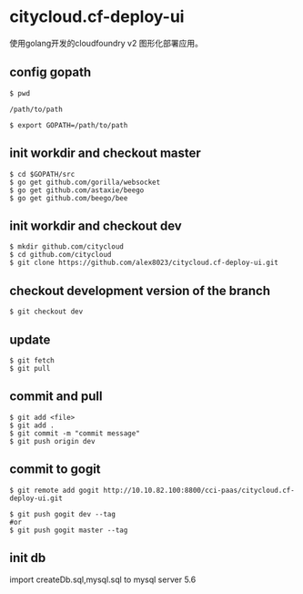 # citycloud.cf-deploy-ui

使用golang开发的cloudfoundry v2 图形化部署应用。

## config gopath

```
$ pwd

/path/to/path

$ export GOPATH=/path/to/path
```

## init workdir and checkout master

```
$ cd $GOPATH/src
$ go get github.com/gorilla/websocket
$ go get github.com/astaxie/beego
$ go get github.com/beego/bee
```

## init workdir and checkout dev

```
$ mkdir github.com/citycloud
$ cd github.com/citycloud
$ git clone https://github.com/alex8023/citycloud.cf-deploy-ui.git
```

## checkout development version of the branch

```
$ git checkout dev
```

## update

```
$ git fetch
$ git pull
```



## commit and pull

```
$ git add <file>
$ git add .
$ git commit -m "commit message"
$ git push origin dev
```

## commit to gogit
```
$ git remote add gogit http://10.10.82.100:8800/cci-paas/citycloud.cf-deploy-ui.git

$ git push gogit dev --tag
#or
$ git push gogit master --tag
```

## init db

import createDb.sql,mysql.sql to mysql server 5.6
